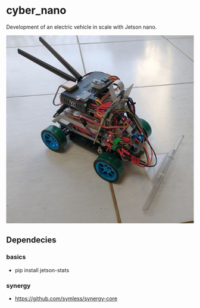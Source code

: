 # cyber_nano

Development of an electric vehicle in scale with Jetson nano.

![plot](./img/cyber_nano.jpg)

## Dependecies

### basics

- pip install jetson-stats

### synergy 

- https://github.com/symless/synergy-core
